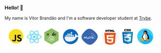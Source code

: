 ### Hello! 👋

My name is Vitor Brandão and I'm a software developer student at [Trybe](https://www.betrybe.com/). 

<img src="Programming_Skills.png" alt="my-skills" width="500" />


